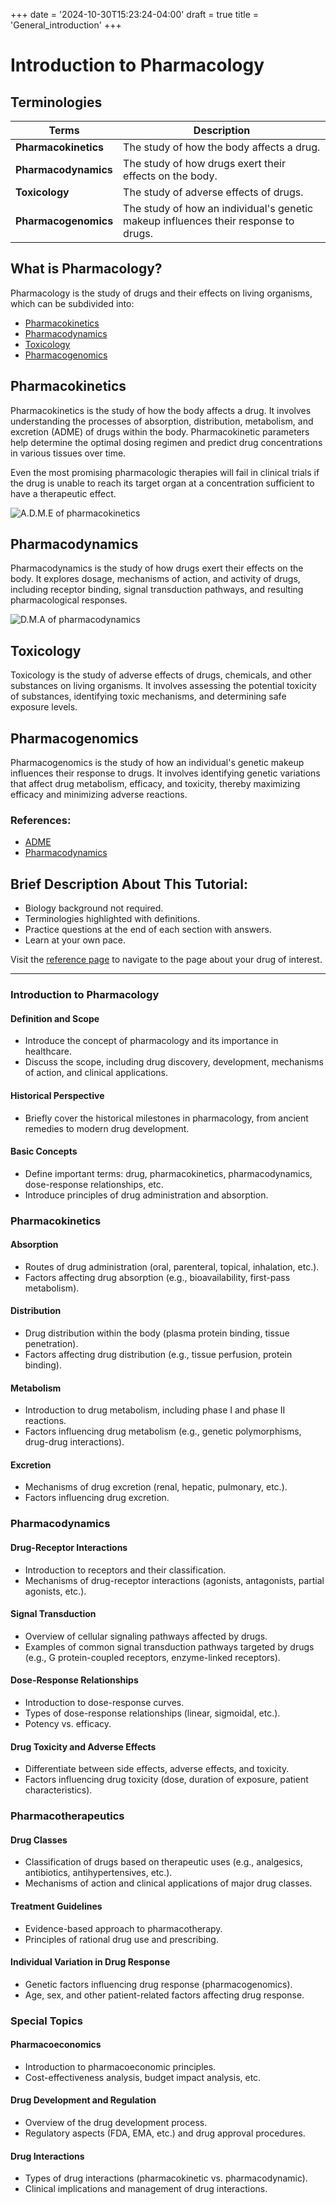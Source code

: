 +++
date = '2024-10-30T15:23:24-04:00'
draft = true
title = 'General_introduction'
+++

# Introduction to Pharmacology

## Terminologies

| Terms                     | Description                                                |
|---------------------------|-----------------------------------------------------------|
| **Pharmacokinetics**      | The study of how the body affects a drug.                |
| **Pharmacodynamics**      | The study of how drugs exert their effects on the body.  |
| **Toxicology**            | The study of adverse effects of drugs.                    |
| **Pharmacogenomics**      | The study of how an individual's genetic makeup influences their response to drugs. |

## What is Pharmacology?

Pharmacology is the study of drugs and their effects on living organisms, which can be subdivided into:

- [Pharmacokinetics](#)
- [Pharmacodynamics](#)
- [Toxicology](#)
- [Pharmacogenomics](#)

## Pharmacokinetics

Pharmacokinetics is the study of how the body affects a drug. It involves understanding the processes of absorption, distribution, metabolism, and excretion (ADME) of drugs within the body. Pharmacokinetic parameters help determine the optimal dosing regimen and predict drug concentrations in various tissues over time.

Even the most promising pharmacologic therapies will fail in clinical trials if the drug is unable to reach its target organ at a concentration sufficient to have a therapeutic effect.

![A.D.M.E of pharmacokinetics](img/tutorials/pharmacology/pharmacokinetics_diagram.png "Figure: A.D.M.E of pharmacokinetics")

## Pharmacodynamics

Pharmacodynamics is the study of how drugs exert their effects on the body. It explores dosage, mechanisms of action, and activity of drugs, including receptor binding, signal transduction pathways, and resulting pharmacological responses.

![D.M.A of pharmacodynamics](img/tutorials/pharmacology/pharmacodynamics_diagram.png "Figure: D.M.A of pharmacodynamics")

## Toxicology

Toxicology is the study of adverse effects of drugs, chemicals, and other substances on living organisms. It involves assessing the potential toxicity of substances, identifying toxic mechanisms, and determining safe exposure levels.

## Pharmacogenomics

Pharmacogenomics is the study of how an individual's genetic makeup influences their response to drugs. It involves identifying genetic variations that affect drug metabolism, efficacy, and toxicity, thereby maximizing efficacy and minimizing adverse reactions.

### References:

- [ADME](https://en.wikipedia.org/wiki/ADME)
- [Pharmacodynamics](https://en.wikipedia.org/wiki/Pharmacodynamics)

## Brief Description About This Tutorial:

- Biology background not required.
- Terminologies highlighted with definitions.
- Practice questions at the end of each section with answers.
- Learn at your own pace.

Visit the [reference page](/tutorials/pharmacology/reference) to navigate to the page about your drug of interest.

---

### Introduction to Pharmacology

#### Definition and Scope

- Introduce the concept of pharmacology and its importance in healthcare.
- Discuss the scope, including drug discovery, development, mechanisms of action, and clinical applications.

#### Historical Perspective

- Briefly cover the historical milestones in pharmacology, from ancient remedies to modern drug development.

#### Basic Concepts

- Define important terms: drug, pharmacokinetics, pharmacodynamics, dose-response relationships, etc.
- Introduce principles of drug administration and absorption.

### Pharmacokinetics

#### Absorption

- Routes of drug administration (oral, parenteral, topical, inhalation, etc.).
- Factors affecting drug absorption (e.g., bioavailability, first-pass metabolism).

#### Distribution

- Drug distribution within the body (plasma protein binding, tissue penetration).
- Factors affecting drug distribution (e.g., tissue perfusion, protein binding).

#### Metabolism

- Introduction to drug metabolism, including phase I and phase II reactions.
- Factors influencing drug metabolism (e.g., genetic polymorphisms, drug-drug interactions).

#### Excretion

- Mechanisms of drug excretion (renal, hepatic, pulmonary, etc.).
- Factors influencing drug excretion.

### Pharmacodynamics

#### Drug-Receptor Interactions

- Introduction to receptors and their classification.
- Mechanisms of drug-receptor interactions (agonists, antagonists, partial agonists, etc.).

#### Signal Transduction

- Overview of cellular signaling pathways affected by drugs.
- Examples of common signal transduction pathways targeted by drugs (e.g., G protein-coupled receptors, enzyme-linked receptors).

#### Dose-Response Relationships

- Introduction to dose-response curves.
- Types of dose-response relationships (linear, sigmoidal, etc.).
- Potency vs. efficacy.

#### Drug Toxicity and Adverse Effects

- Differentiate between side effects, adverse effects, and toxicity.
- Factors influencing drug toxicity (dose, duration of exposure, patient characteristics).

### Pharmacotherapeutics

#### Drug Classes

- Classification of drugs based on therapeutic uses (e.g., analgesics, antibiotics, antihypertensives, etc.).
- Mechanisms of action and clinical applications of major drug classes.

#### Treatment Guidelines

- Evidence-based approach to pharmacotherapy.
- Principles of rational drug use and prescribing.

#### Individual Variation in Drug Response

- Genetic factors influencing drug response (pharmacogenomics).
- Age, sex, and other patient-related factors affecting drug response.

### Special Topics

#### Pharmacoeconomics

- Introduction to pharmacoeconomic principles.
- Cost-effectiveness analysis, budget impact analysis, etc.

#### Drug Development and Regulation

- Overview of the drug development process.
- Regulatory aspects (FDA, EMA, etc.) and drug approval procedures.

#### Drug Interactions

- Types of drug interactions (pharmacokinetic vs. pharmacodynamic).
- Clinical implications and management of drug interactions.
